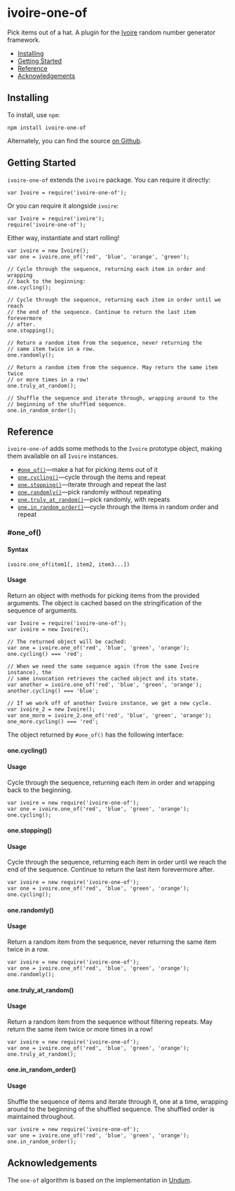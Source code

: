 ivoire-one-of
=============

Pick items out of a hat. A plugin for the
[Ivoire](https://www.npmjs.com/package/ivoire) random number generator
framework.

- [Installing](#installing)
- [Getting Started](#getting-started)
- [Reference](#reference)
- [Acknowledgements](#acknowledgements)


Installing
----------

To install, use `npm`:

```
npm install ivoire-one-of
```

Alternately, you can find the source [on Github](https://github.com/dreamhorn/ivoire-one-of).


Getting Started
---------------

`ivoire-one-of` extends the `ivoire` package. You can require it directly:

```
var Ivoire = require('ivoire-one-of');
```

Or you can require it alongside `ivoire`:

```
var Ivoire = require('ivoire');
require('ivoire-one-of');
```

Either way, instantiate and start rolling!

```
var ivoire = new Ivoire();
var one = ivoire.one_of('red', 'blue', 'orange', 'green');

// Cycle through the sequence, returning each item in order and wrapping
// back to the beginning:
one.cycling();

// Cycle through the sequence, returning each item in order until we reach
// the end of the sequence. Continue to return the last item forevermore
// after.
one.stopping();

// Return a random item from the sequence, never returning the
// same item twice in a row.
one.randomly();

// Return a random item from the sequence. May return the same item twice
// or more times in a row!
one.truly_at_random();

// Shuffle the sequence and iterate through, wrapping around to the
// beginning of the shuffled sequence.
one.in_random_order();
```


Reference
---------

`ivoire-one-of` adds some methods to the `Ivoire` prototype object, making them
available on all `Ivoire` instances.

- [`#one_of()`](#one-of)—make a hat for picking items out of it
- [`one.cycling()`](#onecycling)—cycle through the items and repeat
- [`one.stopping()`](#onestopping)—iterate through and repeat the last
- [`one.randomly()`](#onerandomly)—pick randomly without repeating
- [`one.truly_at_random()`](#onetruly_at_random)—pick randomly, with repeats
- [`one.in_random_order()`](#onein_random_order)—cycle through the items in random order and repeat


### #one_of()

#### Syntax

    ivoire.one_of(item1[, item2, item3...])

#### Usage

Return an object with methods for picking items from the provided
arguments. The object is cached based on the stringification of the sequence of
arguments.

    var Ivoire = require('ivoire-one-of');
    var ivoire = new Ivoire();

    // The returned object will be cached:
    var one = ivoire.one_of('red', 'blue', 'green', 'orange');
    one.cycling() === 'red';

    // When we need the same sequence again (from the same Ivoire instance), the
    // same invocation retrieves the cached object and its state.
    var another = ivoire.one_of('red', 'blue', 'green', 'orange');
    another.cycling() === 'blue';

    // If we work off of another Ivoire instance, we get a new cycle.
    var ivoire_2 = new Ivoire();
    var one_more = ivoire_2.one_of('red', 'blue', 'green', 'orange');
    one_more.cycling() === 'red';


The object returned by `#one_of()` has the following interface:

#### one.cycling()

#### Usage

Cycle through the sequence, returning each item in order and wrapping back to
the beginning.


    var ivoire = new require('ivoire-one-of');
    var one = ivoire.one_of('red', 'blue', 'green', 'orange');
    one.cycling();


#### one.stopping()

#### Usage

Cycle through the sequence, returning each item in order until we reach the end
of the sequence. Continue to return the last item forevermore after.

    var ivoire = new require('ivoire-one-of');
    var one = ivoire.one_of('red', 'blue', 'green', 'orange');
    one.cycling();


#### one.randomly()

#### Usage

Return a random item from the sequence, never returning the same item twice in
a row.

    var ivoire = new require('ivoire-one-of');
    var one = ivoire.one_of('red', 'blue', 'green', 'orange');
    one.randomly();


#### one.truly_at_random()

#### Usage

Return a random item from the sequence without filtering repeats. May return
the same item twice or more times in a row!

    var ivoire = new require('ivoire-one-of');
    var one = ivoire.one_of('red', 'blue', 'green', 'orange');
    one.truly_at_random();


#### one.in_random_order()

#### Usage

Shuffle the sequence of items and iterate through it, one at a time, wrapping
around to the beginning of the shuffled sequence. The shuffled order is
maintained throughout.

    var ivoire = new require('ivoire-one-of');
    var one = ivoire.one_of('red', 'blue', 'green', 'orange');
    one.in_random_order();


Acknowledgements
----------------

The `one-of` algorithm is based on the implementation in
[Undum](http://undum.com).
